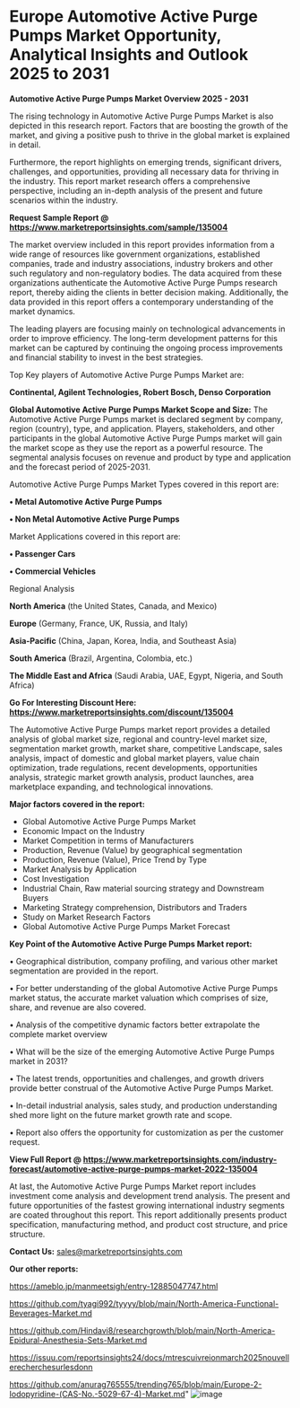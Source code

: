 # Europe Automotive Active Purge Pumps Market Opportunity, Analytical Insights and Outlook 2025 to 2031

<Strong> Automotive Active Purge Pumps Market Overview 2025 - 2031</strong>

The rising technology in Automotive Active Purge Pumps Market is also depicted in this research report. Factors that are boosting the growth of the market, and giving a positive push to thrive in the global market is explained in detail.

Furthermore, the report highlights on emerging trends, significant drivers, challenges, and opportunities, providing all necessary data for thriving in the industry. This report market research offers a comprehensive perspective, including an in-depth analysis of the present and future scenarios within the industry.

<strong>Request Sample Report @ <a href=https://www.marketreportsinsights.com/sample/135004>https://www.marketreportsinsights.com/sample/135004</a></strong>

The market overview included in this report provides information from a wide range of resources like government organizations, established companies, trade and industry associations, industry brokers and other such regulatory and non-regulatory bodies. The data acquired from these organizations authenticate the Automotive Active Purge Pumps research report, thereby aiding the clients in better decision making. Additionally, the data provided in this report offers a contemporary understanding of the market dynamics.

The leading players are focusing mainly on technological advancements in order to improve efficiency. The long-term development patterns for this market can be captured by continuing the ongoing process improvements and financial stability to invest in the best strategies.

Top Key players of Automotive Active Purge Pumps Market are:

<strong>Continental, Agilent Technologies, Robert Bosch, Denso Corporation</strong>

<strong><b>Global Automotive Active Purge Pumps Market Scope and Size:</b></strong>
The Automotive Active Purge Pumps market is declared segment by company, region (country), type, and application. Players, stakeholders, and other participants in the global Automotive Active Purge Pumps market will gain the market scope as they use the report as a powerful resource. The segmental analysis focuses on revenue and product by type and application and the forecast period of 2025-2031.

Automotive Active Purge Pumps Market Types covered in this report are:

<strong>• Metal Automotive Active Purge Pumps

• Non Metal Automotive Active Purge Pumps</strong>

Market Applications covered in this report are:

<strong>• Passenger Cars

• Commercial Vehicles</strong> 

Regional Analysis

<strong>North America</strong> (the United States, Canada, and Mexico)

<strong>Europe</strong> (Germany, France, UK, Russia, and Italy)

<strong>Asia-Pacific</strong> (China, Japan, Korea, India, and Southeast Asia)

<strong>South America</strong> (Brazil, Argentina, Colombia, etc.)

<strong>The Middle East and Africa</strong> (Saudi Arabia, UAE, Egypt, Nigeria, and South Africa)

<strong>Go For Interesting Discount Here: <a href=https://www.marketreportsinsights.com/discount/135004>https://www.marketreportsinsights.com/discount/135004</a></strong>

The Automotive Active Purge Pumps market report provides a detailed analysis of global market size, regional and country-level market size, segmentation market growth, market share, competitive Landscape, sales analysis, impact of domestic and global market players, value chain optimization, trade regulations, recent developments, opportunities analysis, strategic market growth analysis, product launches, area marketplace expanding, and technological innovations.

<strong><b>Major factors covered in the report:</b></strong>
<ul>
  <li>Global Automotive Active Purge Pumps Market </li>
  <li>Economic Impact on the Industry</li>
  <li>Market Competition in terms of Manufacturers</li>
  <li>Production, Revenue (Value) by geographical segmentation</li>
  <li>Production, Revenue (Value), Price Trend by Type</li>
  <li>Market Analysis by Application</li>
  <li>Cost Investigation</li>
  <li>Industrial Chain, Raw material sourcing strategy and Downstream Buyers</li>
  <li>Marketing Strategy comprehension, Distributors and Traders</li>
  <li>Study on Market Research Factors</li>
  <li>Global Automotive Active Purge Pumps Market Forecast</li>
</ul>

<strong><b>Key Point of the Automotive Active Purge Pumps Market report:</b></strong>

• Geographical distribution, company profiling, and various other market segmentation are provided in the report.

• For better understanding of the global Automotive Active Purge Pumps market status, the accurate market valuation which comprises of size, share, and revenue are also covered.

• Analysis of the competitive dynamic factors better extrapolate the complete market overview

• What will be the size of the emerging Automotive Active Purge Pumps market in 2031?

• The latest trends, opportunities and challenges, and growth drivers provide better construal of the Automotive Active Purge Pumps Market.

• In-detail industrial analysis, sales study, and production understanding shed more light on the future market growth rate and scope.

• Report also offers the opportunity for customization as per the customer request.

<strong><b>View Full Report @ <a href=https://www.marketreportsinsights.com/industry-forecast/automotive-active-purge-pumps-market-2022-135004>https://www.marketreportsinsights.com/industry-forecast/automotive-active-purge-pumps-market-2022-135004</a></b></strong>


At last, the Automotive Active Purge Pumps Market report includes investment come analysis and development trend analysis. The present and future opportunities of the fastest growing international industry segments are coated throughout this report. This report additionally presents product specification, manufacturing method, and product cost structure, and price structure.

<strong>Contact Us:</strong>
sales@marketreportsinsights.com

<strong>Our other reports:</strong>

<a href=https://ameblo.jp/manmeetsigh/entry-12885047747.html>https://ameblo.jp/manmeetsigh/entry-12885047747.html</a>

<a href=https://github.com/tyagi992/tyyyy/blob/main/North-America-Functional-Beverages-Market.md>https://github.com/tyagi992/tyyyy/blob/main/North-America-Functional-Beverages-Market.md</a>

<a href=https://github.com/Hindavi8/researchgrowth/blob/main/North-America-Epidural-Anesthesia-Sets-Market.md>https://github.com/Hindavi8/researchgrowth/blob/main/North-America-Epidural-Anesthesia-Sets-Market.md</a>

<a href=https://issuu.com/reportsinsights24/docs/mtrescuivreionmarch2025nouvellerecherchesurlesdonn>https://issuu.com/reportsinsights24/docs/mtrescuivreionmarch2025nouvellerecherchesurlesdonn</a>

<a href=https://github.com/anurag765555/trending765/blob/main/Europe-2-Iodopyridine-(CAS-No.-5029-67-4)-Market.md>https://github.com/anurag765555/trending765/blob/main/Europe-2-Iodopyridine-(CAS-No.-5029-67-4)-Market.md</a>"
![image](https://github.com/user-attachments/assets/639f1fc8-df6b-4fb4-ae00-86f146b322bb)
